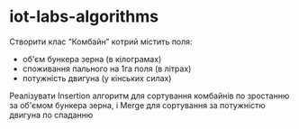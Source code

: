 # iot-labs-algorithms
Створити клас  “Комбайн” котрий містить поля:
- об'єм бункера зерна (в кілограмах)
- споживання пального на 1га поля (в літрах)
- потужність двигуна (у кінських силах)

Реалізувати Insertion алгоритм для сортування комбайнів  по зростанню за об'ємом бункера зерна, і Merge для сортування за потужністю двигуна  по спаданню
